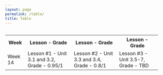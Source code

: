 ```yaml
---
layout: page
permalink: /table/
title: Table
---
```

<table>
    <table>
    <tr>
        <th>Week</th>
        <th>Lesson - Grade</th>
        <th>Lesson - Grade</th>
        <th>Lesson - Grade</th>
    </tr>
    <tr>
        <td>Week 14</td>
        <td>Lesson #1 - Unit 3.1 and 3.2, Grade - 0.95/1</td>
        <td>Lesson #2 - Unit 3.3 and 3.4, Grade - 0.8/1</td>
        <td>Lesson #3 - Unit 3.5-7, Grade - TBD</td>
    </tr>
</table>